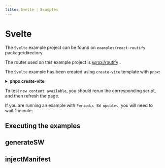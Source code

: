 ```yaml
---
title: Svelte | Examples
---
```


# Svelte

The `Svelte` example project can be found on `examples/react-routify` package/directory.

The router used on this example project is [@roxi/routify](https://routify.dev/) <outbound-link />.

The `Svelte` example has been created using `create-vite` template with `pnpx`:

<details>
    <summary><strong>pnpx create-vite</strong></summary>

```shell
pnpx create-vite
+ create-vite 2.5.4
√ Project name: ... svelte-routify
√ Select a framework: » svelte
√ Select a variant: » svelte-ts

Scaffolding project in examples\svelte-routify...

Done. Now run:

  cd svelte-routify
  npm install
  npm run dev
```
</details>

To test `new content available`, you should rerun the corresponding script, and then refresh the page.

If you are running an example with `Periodic SW updates`, you will need to wait 1 minute:
<HeuristicWorkboxWindow />

## Executing the examples

<RunExamples />

## generateSW

<ExamplesGenerateSW />
  
## injectManifest

<ExamplesInjectManifest />

